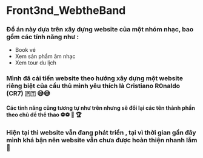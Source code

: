 # Front3nd_WebtheBand
### Đồ án này dựa trên xây dựng website của một nhóm nhạc, bao gồm các tính năng như : 
  + Book vé
  + Xem sản phẩm âm nhạc
  + Xem tour du lịch 
### Mình đã cải tiến website theo hướng xây dựng một website riêng biệt của cầu thủ mình yêu thích là Cristiano R0naldo (CR7) 🇵🇹 😅😅
#### Các tính năng cũng tương tự như trên nhưng sẽ đổi lại các tên thành phần theo chủ đề thể thao ⚽⚽ 🥇 🏆 
### Hiện tại thì website vẫn đang phát triển , tại vì thời gian gần đây mình khá bận nên website vẫn chưa được hoàn thiện nhanh lắm 🤭
